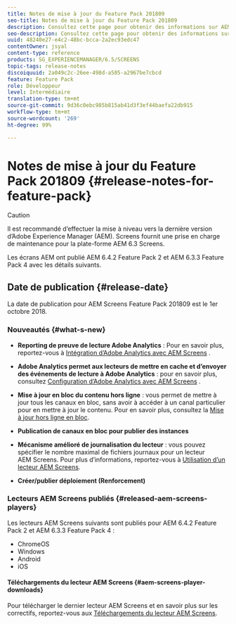 ```yaml
---
title: Notes de mise à jour du Feature Pack 201809
seo-title: Notes de mise à jour du Feature Pack 201809
description: Consultez cette page pour obtenir des informations sur AEM Screens Feature Pack 201809, publié le 1er octobre 2018.
seo-description: Consultez cette page pour obtenir des informations sur AEM Screens Feature Pack 201809, publié le 1er octobre 2018.
uuid: 48240e27-e4c2-48bc-bcca-2a2ec93edc47
contentOwner: jsyal
content-type: reference
products: SG_EXPERIENCEMANAGER/6.5/SCREENS
topic-tags: release-notes
discoiquuid: 2a049c2c-26ee-498d-a505-a2967be7cbcd
feature: Feature Pack
role: Développeur
level: Intermédiaire
translation-type: tm+mt
source-git-commit: 9d36c0ebc985b815ab41d3f3ef44baefa22db915
workflow-type: tm+mt
source-wordcount: '269'
ht-degree: 99%

---
```



# Notes de mise à jour du Feature Pack 201809 {#release-notes-for-feature-pack}

>[!CAUTION]
>
>Il est recommandé d’effectuer la mise à niveau vers la dernière version d’Adobe Experience Manager (AEM). Screens fournit une prise en charge de maintenance pour la plate-forme AEM 6.3 Screens.

Les écrans AEM ont publié AEM 6.4.2 Feature Pack 2 et AEM 6.3.3 Feature Pack 4 avec les détails suivants.

## Date de publication {#release-date}

La date de publication pour AEM Screens Feature Pack 201809 est le 1er octobre 2018.

### Nouveautés {#what-s-new}

* **Reporting de preuve de lecture Adobe Analytics** : Pour en savoir plus, reportez-vous à [Intégration d’Adobe Analytics avec AEM Screens](adobe-analytics-integration-aem-screens.md) .

* **Adobe Analytics permet aux lecteurs de mettre en cache et d’envoyer des événements de lecture à Adobe Analytics** : pour en savoir plus, consultez [Configuration d’Adobe Analytics avec AEM Screens](configuring-adobe-analytics-aem-screens.md) .

* **Mise à jour en bloc du contenu hors ligne** : vous permet de mettre à jour tous les canaux en bloc, sans avoir à accéder à un canal particulier pour en mettre à jour le contenu. Pour en savoir plus, consultez la [Mise à jour hors ligne en bloc](bulk-offline-update.md).

* **Publication de canaux en bloc pour publier des instances**
* **Mécanisme amélioré de journalisation du lecteur** : vous pouvez spécifier le nombre maximal de fichiers journaux pour un lecteur AEM Screens. Pour plus d’informations, reportez-vous à [Utilisation d’un lecteur AEM Screens](working-with-screens-player.md).

* **Créer/publier déploiement (Renforcement)**

### Lecteurs AEM Screens publiés {#released-aem-screens-players}

Les lecteurs AEM Screens suivants sont publiés pour AEM 6.4.2 Feature Pack 2 et AEM 6.3.3 Feature Pack 4 :

* ChromeOS
* Windows
* Android
* iOS

#### Téléchargements du lecteur AEM Screens {#aem-screens-player-downloads}

Pour télécharger le dernier lecteur AEM Screens et en savoir plus sur les correctifs, reportez-vous aux [Téléchargements du lecteur AEM Screens](https://download.macromedia.com/screens/).
